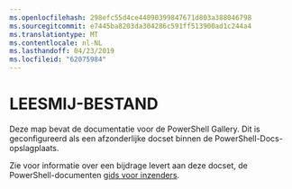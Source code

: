 ```yaml
---
ms.openlocfilehash: 298efc55d4ce44090399847671d803a388046798
ms.sourcegitcommit: e7445ba8203da304286c591ff513900ad1c244a4
ms.translationtype: MT
ms.contentlocale: nl-NL
ms.lasthandoff: 04/23/2019
ms.locfileid: "62075984"
---
```

# <a name="readme"></a>LEESMIJ-BESTAND

Deze map bevat de documentatie voor de PowerShell Gallery.
Dit is geconfigureerd als een afzonderlijke docset binnen de PowerShell-Docs-opslagplaats.

Zie voor informatie over een bijdrage levert aan deze docset, de PowerShell-documenten [gids voor inzenders](https://github.com/PowerShell/PowerShell-Docs/blob/staging/CONTRIBUTING.md).
